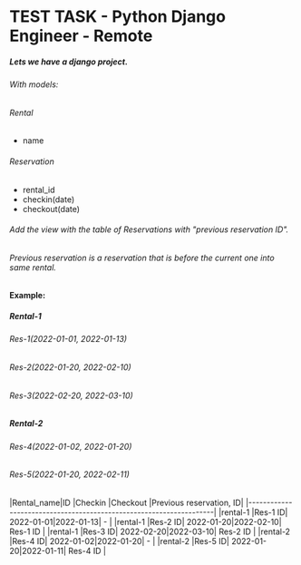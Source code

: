 # TEST TASK - Python Django Engineer - Remote 

##### Lets we have a django project.
###### With models:

###### Rental
 - name

###### Reservation
 - rental_id
 - checkin(date)
 - checkout(date)


###### Add the view with the table of Reservations with "previous reservation ID".
###### Previous reservation is a reservation that is before the current one into same rental.

#### Example:
##### Rental-1
###### Res-1(2022-01-01, 2022-01-13)
###### Res-2(2022-01-20, 2022-02-10)
###### Res-3(2022-02-20, 2022-03-10)

##### Rental-2
###### Res-4(2022-01-02, 2022-01-20)
###### Res-5(2022-01-20, 2022-02-11)


|Rental_name|ID      |Checkin    |Checkout  |Previous reservation, ID|
|--------------------------------------------------------------------|
|rental-1   |Res-1 ID| 2022-01-01|2022-01-13| -                      |
|rental-1   |Res-2 ID| 2022-01-20|2022-02-10| Res-1 ID               |
|rental-1   |Res-3 ID| 2022-02-20|2022-03-10| Res-2 ID               |
|rental-2   |Res-4 ID| 2022-01-02|2022-01-20| -                      |
|rental-2   |Res-5 ID| 2022-01-20|2022-01-11| Res-4 ID               |
 
